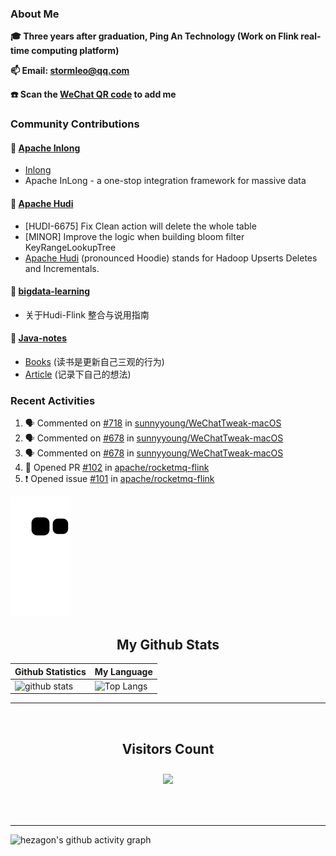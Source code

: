 
### About Me

**🎓 Three years after graduation, Ping An Technology (Work on Flink real-time computing platform)**

**📫 Email: stormleo@qq.com**

**☎️ Scan the [WeChat QR code](https://github.com/leosanqing/leosanqing/blob/master/img/WechatIMG216.jpeg) to add me**

### Community Contributions

#### 🚀 [Apache Inlong](https://github.com/apache/inlong)

- [Inlong](https://inlong.apache.org)
- Apache InLong - a one-stop integration framework for massive data

#### 🚀 [Apache Hudi](https://github.com/apache/hudi)

- [HUDI-6675] Fix Clean action will delete the whole table
- [MINOR] Improve the logic when building bloom filter KeyRangeLookupTree
- [Apache Hudi](https://hudi.apache.org) (pronounced Hoodie) stands for Hadoop Upserts Deletes and Incrementals.

#### 🚀 [bigdata-learning](https://github.com/leosanqing/big-data-study)
- 关于Hudi-Flink 整合与说用指南

#### 🚀 [Java-notes](https://github.com/leosanqing/Java-Notes)
- [Books](https://github.com/leosanqing/Java-Notes/tree/master/books) (读书是更新自己三观的行为)
- [Article](https://github.com/leosanqing/thoughtful-article) (记录下自己的想法)
### Recent Activities
<!--START_SECTION:activity-->
1. 🗣 Commented on [#718](https://github.com/sunnyyoung/WeChatTweak-macOS/issues/718#issuecomment-1839875212) in [sunnyyoung/WeChatTweak-macOS](https://github.com/sunnyyoung/WeChatTweak-macOS)
2. 🗣 Commented on [#678](https://github.com/sunnyyoung/WeChatTweak-macOS/issues/678#issuecomment-1838213567) in [sunnyyoung/WeChatTweak-macOS](https://github.com/sunnyyoung/WeChatTweak-macOS)
3. 🗣 Commented on [#678](https://github.com/sunnyyoung/WeChatTweak-macOS/issues/678#issuecomment-1838211765) in [sunnyyoung/WeChatTweak-macOS](https://github.com/sunnyyoung/WeChatTweak-macOS)
4. 💪 Opened PR [#102](https://github.com/apache/rocketmq-flink/pull/102) in [apache/rocketmq-flink](https://github.com/apache/rocketmq-flink)
5. ❗ Opened issue [#101](https://github.com/apache/rocketmq-flink/issues/101) in [apache/rocketmq-flink](https://github.com/apache/rocketmq-flink)
<!--END_SECTION:activity-->

![github contribution grid snake animation](https://raw.githubusercontent.com/leosanqing/leosanqing/output/github-contribution-grid-snake.svg)

<!-- START NEW SECTION -->
<p align="center">
 <h2 align="center">My Github Stats</h2>

| Github Statistics                                                                                           | My Language                                                                                                                 |
| ----------------------------------------------------------------------------------------------------------- | --------------------------------------------------------------------------------------------------------------------------- |
| ![github stats](https://github-readme-stats.vercel.app/api?username=leosanqing&theme=radical&show_icons=true) | ![Top Langs](https://github-readme-stats.vercel.app/api/top-langs/?username=leosanqing&hide=TeX&layout=compact&theme=dark) |

<hr>

<div align="center">
<br><h2 align="centre"><b>Visitors Count</b></p>  
<p align="center"><img align="center" src="https://profile-counter.glitch.me/{leosanqing}/count.svg" /></p> 
<br></div>

<hr>

![hezagon's github activity graph](https://activity-graph.herokuapp.com/graph?username=leosanqing&theme=react-dark)

